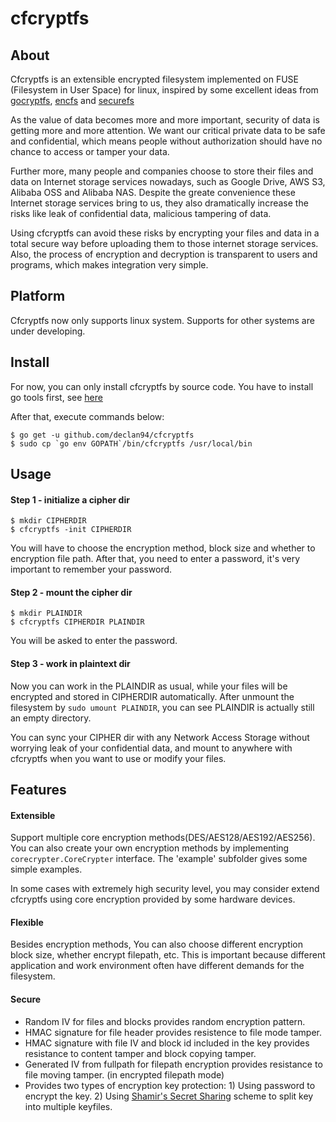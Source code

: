 # cfcryptfs



## About

Cfcryptfs is an extensible encrypted filesystem implemented on FUSE (Filesystem in User Space) for linux, 
inspired by some excellent ideas from [gocryptfs](https://github.com/rfjakob/gocryptfs), [encfs](https://github.com/vgough/encfs) and [securefs](https://github.com/netheril96/securefs)

As the value of data becomes more and more important, security of data is getting more and more attention. We want our critical private data to be safe and confidential, which means people without authorization should have no chance to access or tamper your data. 

Further more, many people and companies choose to store their files and data on Internet storage services nowadays, such as Google Drive, AWS S3, Alibaba OSS and Alibaba NAS. Despite the greate convenience these Internet storage services bring to us, they also dramatically increase the risks like leak of confidential data, malicious tampering of data. 

Using cfcryptfs can avoid these risks by encrypting your files and data in a total secure way before uploading them to those internet storage services. Also, the process of encryption and decryption is transparent to users and programs, which makes integration very simple. 

## Platform

Cfcryptfs now only supports linux system. Supports for other systems are under developing.

## Install

For now, you can only install cfcryptfs by source code. You have to install go tools first, see [here](https://golang.org/doc/install#install)

After that, execute commands below:
```
$ go get -u github.com/declan94/cfcryptfs
$ sudo cp `go env GOPATH`/bin/cfcryptfs /usr/local/bin
```

## Usage

#### Step 1 - initialize a cipher dir
```
$ mkdir CIPHERDIR
$ cfcryptfs -init CIPHERDIR
```
You will have to choose the encryption method, block size and whether to encryption file path.
After that, you need to enter a password, it's very important to remember your password.

#### Step 2 - mount the cipher dir
```
$ mkdir PLAINDIR
$ cfcryptfs CIPHERDIR PLAINDIR
```
You will be asked to enter the password.

#### Step 3 - work in plaintext dir
Now you can work in the PLAINDIR as usual, while your files will be encrypted and stored in CIPHERDIR automatically.
After unmount the filesystem by ```sudo umount PLAINDIR```, you can see PLAINDIR is actually still an empty directory.

You can sync your CIPHER dir with any Network Access Storage without worrying leak of your confidential data, and mount to anywhere with cfcryptfs when you want to use or modify your files.

## Features

#### Extensible
Support multiple core encryption methods(DES/AES128/AES192/AES256).  You can also create your own encryption methods by implementing ```corecrypter.CoreCrypter``` interface. The 'example' subfolder gives some simple examples. 

In some cases with extremely high security level, you may consider extend cfcryptfs using core encryption provided by some hardware devices.

#### Flexible
Besides encryption methods, You can also choose different encryption block size, whether encrypt filepath, etc. This is important because different application and work environment often have different demands for the filesystem.

#### Secure
* Random IV for files and blocks provides random encryption pattern.
* HMAC signature for file header provides resistence to file mode tamper. 
* HMAC signature with file IV and block id included in the key provides resistance to content tamper and block copying tamper.
* Generated IV from fullpath for filepath encryption provides resistance to file moving tamper. (in encrypted filepath mode)
* Provides two types of encryption key protection: 1) Using password to encrypt the key.  2) Using [Shamir's Secret Sharing](https://en.wikipedia.org/wiki/Shamir's_Secret_Sharing) scheme to split key into multiple keyfiles.



